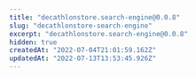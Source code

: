 ```yaml
---
title: "decathlonstore.search-engine@0.0.8"
slug: "decathlonstore-search-engine"
excerpt: "decathlonstore.search-engine@0.0.8"
hidden: true
createdAt: "2022-07-04T21:01:59.162Z"
updatedAt: "2022-07-13T13:53:45.926Z"
---
```

